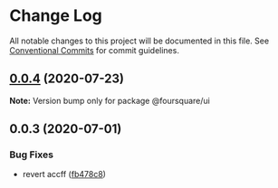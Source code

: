 # Change Log

All notable changes to this project will be documented in this file.
See [Conventional Commits](https://conventionalcommits.org) for commit guidelines.

## [0.0.4](https://github.com/wenn009/lerna-playground/compare/@foursquare/ui@0.0.3...@foursquare/ui@0.0.4) (2020-07-23)

**Note:** Version bump only for package @foursquare/ui

## 0.0.3 (2020-07-01)

### Bug Fixes

- revert accff ([fb478c8](https://github.com/foursquare/web-packages/commit/fb478c8))
